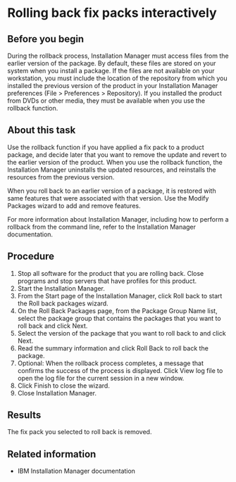 # Rolling back fix packs interactively

## Before you begin

During the rollback process, Installation Manager must
access files from the earlier version of the package. By default,
these files are stored on your system when you install a package.
If the files are not available on your workstation, you must include
the location of the repository from which you installed the previous
version of the product in your Installation Manager preferences (File >
Preferences > Repository). If you installed the product
from DVDs or other media, they must be available when you use the
rollback function.

## About this task

Use the rollback function if you have applied a fix pack
to a product package, and decide later that you want to remove the
update and revert to the earlier version of the product. When you
use the rollback function, the Installation Manager uninstalls the
updated resources, and reinstalls the resources from the previous
version.

When you roll back to an earlier version of a package,
it is restored with same features that were associated with that version.
Use the Modify Packages wizard to add and remove features.

For
more information about Installation Manager, including how to perform
a rollback from the command line, refer to the Installation Manager
documentation.

## Procedure

1. Stop all software for the product that you are rolling
back. Close programs and stop servers that have profiles
for this product.
2. Start the Installation Manager.
3. From the Start page of the Installation Manager, click Roll
back to start the Roll back packages wizard.
4. On the Roll Back Packages page, from the Package Group
Name list, select the package group that contains the packages that
you want to roll back and click Next.
5. Select the version of the package that you want to roll
back to and click Next.
6. Read the summary information and click Roll
Back to roll back the package.
7. Optional: 
When the rollback process completes, a message that confirms the success of the process is
displayed. Click View log file to open the log file for the current session
in a new window.
8. Click Finish to close the wizard.
9. Close Installation Manager.

## Results

The fix pack you selected to roll back is removed.

## Related information

- IBM Installation Manager documentation